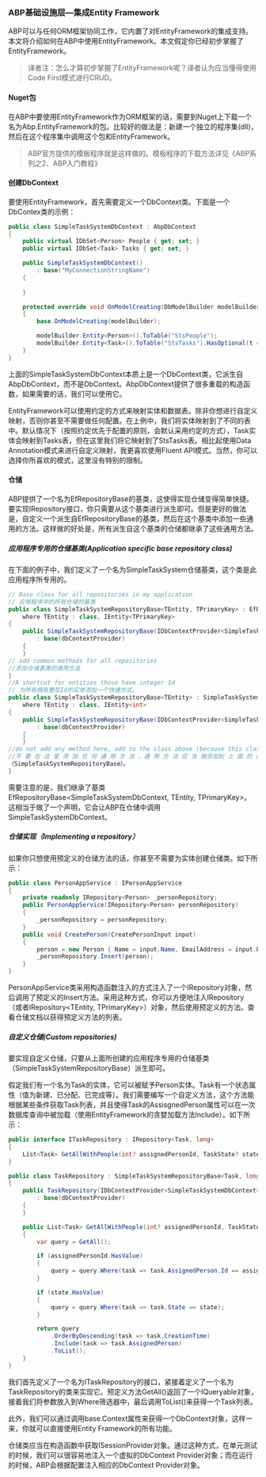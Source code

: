 ### ABP基础设施层—集成Entity Framework

ABP可以与任何ORM框架协同工作，它内置了对EntityFramework的集成支持。本文将介绍如何在ABP中使用EntityFramework。本文假定你已经初步掌握了EntityFramework。

> 	译者注：怎么才算初步掌握了EntityFramework呢？译者认为应当懂得使用Code First模式进行CRUD。

#### Nuget包

在ABP中要使用EntityFramework作为ORM框架的话，需要到Nuget上下载一个名为Abp.EntityFramework的包。比较好的做法是：新建一个独立的程序集(dll)，然后在这个程序集中调用这个包和EntityFramework。


>ABP官方提供的模板程序就是这样做的。模板程序的下载方法详见《ABP系列之2、ABP入门教程》

#### 创建DbContext

要使用EntityFramework，首先需要定义一个DbContext类。下面是一个DbContex类的示例：

``` csharp
public class SimpleTaskSystemDbContext : AbpDbContext
{
    public virtual IDbSet<Person> People { get; set; }
    public virtual IDbSet<Task> Tasks { get; set; }

    public SimpleTaskSystemDbContext()
        : base("MyConnectionStringName")
    {
        
    }

    protected override void OnModelCreating(DbModelBuilder modelBuilder)
    {
        base.OnModelCreating(modelBuilder);

        modelBuilder.Entity<Person>().ToTable("StsPeople");
        modelBuilder.Entity<Task>().ToTable("StsTasks").HasOptional(t => t.AssignedPerson);
    }
}
```

上面的SimpleTaskSystemDbContext本质上是一个DbContext类，它派生自AbpDbContext，而不是DbContext。AbpDbContext提供了很多重载的构造函数，如果需要的话，我们可以使用它。

EntityFramework可以使用约定的方式来映射实体和数据表。除非你想进行自定义映射，否则你甚至不需要做任何配置。在上例中，我们将实体映射到了不同的表中。默认情况下（按照约定优先于配置的原则，会默认采用约定的方式），Task实体会映射到Tasks表，但在这里我们将它映射到了StsTasks表。相比起使用Data Annotation模式来进行自定义映射，我更喜欢使用Fluent API模式。当然，你可以选择你所喜欢的模式，这里没有特别的限制。

#### 仓储

ABP提供了一个名为EfRepositoryBase的基类，这使得实现仓储变得简单快捷。要实现IRepository接口，你只需要从这个基类进行派生即可。但是更好的做法是，自定义一个派生自EfRepositoryBase的基类，然后在这个基类中添加一些通用的方法。这样做的好处是，所有派生自这个基类的仓储都继承了这些通用方法。

##### 应用程序专用的仓储基类(Application specific base repository class)

在下面的例子中，我们定义了一个名为SimpleTaskSystem仓储基类，这个类是此应用程序所专用的。

``` csharp
// Base class for all repositories in my application
// 应用程序中的所有仓储的基类
public class SimpleTaskSystemRepositoryBase<TEntity, TPrimaryKey> : EfRepositoryBase<SimpleTaskSystemDbContext, TEntity, TPrimaryKey>
    where TEntity : class, IEntity<TPrimaryKey>
{
    public SimpleTaskSystemRepositoryBase(IDbContextProvider<SimpleTaskSystemDbContext> dbContextProvider)
        : base(dbContextProvider)
    {
    }
// add common methods for all repositories
//添加仓储基类的通用方法
}
//A shortcut for entities those have integer Id
// 为所有拥有整型Id的实体添加一个快捷方式。
public class SimpleTaskSystemRepositoryBase<TEntity> : SimpleTaskSystemRepositoryBase<TEntity, int>
    where TEntity : class, IEntity<int>
{
    public SimpleTaskSystemRepositoryBase(IDbContextProvider<SimpleTaskSystemDbContext> dbContextProvider)
        : base(dbContextProvider)
    {
    }
//do not add any method here, add to the class above (because this class inherits it)
//不 要 在 这 里 添 加 任 何 通 用 方 法 ，通 用 方 法 应 当 被添加到 上 面 的 基 类 中（MyRepositoryBase<TEntity, TPrimaryKey>）
（SimpleTaskSystemRepositoryBase）。
}
```

需要注意的是，我们继承了基类EfRepositoryBase<SimpleTaskSystemDbContext, TEntity, TPrimaryKey>。这相当于做了一个声明，它会让ABP在仓储中调用SimpleTaskSystemDbContext。

##### 仓储实现（Implementing a repository）

如果你只想使用预定义的仓储方法的话，你甚至不需要为实体创建仓储类。如下所示：

``` csharp
public class PersonAppService : IPersonAppService
{
    private readonly IRepository<Person> _personRepository;
    public PersonAppService(IRepository<Person> personRepository)
    {
        _personRepository = personRepository;
    }
    public void CreatePerson(CreatePersonInput input)
    {        
        person = new Person { Name = input.Name, EmailAddress = input.EmailAddress };        
        _personRepository.Insert(person);
    }
}
```

PersonAppService类采用构造函数注入的方式注入了一个IRepository<Person>对象，然后调用了预定义的Insert方法。采用这种方式，你可以方便地注入IRepository<TEntity> （或者IRepository<TEntity, TPrimaryKey>）对象，然后使用预定义的方法。查看仓储文档以获得预定义方法的列表。

##### 自定义仓储(Custom repositories)

要实现自定义仓储，只要从上面所创建的应用程序专用的仓储基类（SimpleTaskSystemRepositoryBase）派生即可。

假定我们有一个名为Task的实体，它可以被赋予Person实体。Task有一个状态属性（值为新建、已分配、已完成等）。我们需要编写一个自定义方法，这个方法能根据某些条件获取Task列表，并且使得Task的AssisgnedPerson属性可以在一次数据库查询中被加载（使用EntityFramework的贪婪加载方法Include）。如下所示：

``` csharp
public interface ITaskRepository : IRepository<Task, long>
{
    List<Task> GetAllWithPeople(int? assignedPersonId, TaskState? state);
}

public class TaskRepository : SimpleTaskSystemRepositoryBase<Task, long>, ITaskRepository
{
    public TaskRepository(IDbContextProvider<SimpleTaskSystemDbContext> dbContextProvider)
        : base(dbContextProvider)
    {
    }

    public List<Task> GetAllWithPeople(int? assignedPersonId, TaskState? state)
    {
        var query = GetAll();

        if (assignedPersonId.HasValue)
        {
            query = query.Where(task => task.AssignedPerson.Id == assignedPersonId.Value);
        }

        if (state.HasValue)
        {
            query = query.Where(task => task.State == state);
        }

        return query
            .OrderByDescending(task => task.CreationTime)
            .Include(task => task.AssignedPerson)
            .ToList();
    }
}
```

我们首先定义了一个名为ITaskRepository的接口，紧接着定义了一个名为TaskRepository的类来实现它。预定义方法GetAll()返回了一个IQueryable<Task>对象，接着我们将参数放入到Where筛选器中，最后调用ToList()来获得一个Task列表。

此外，我们可以通过调用base.Context属性来获得一个DbContext对象，这样一来，你就可以直接使用Entity Framework的所有功能。

仓储类应当在构造函数中获取ISessionProvider对象。通过这种方式，在单元测试的时候，我们可以很容易地注入一个虚拟的DbContext Provider对象；而在运行的时候，ABP会根据配置注入相应的DbContext Provider对象。


